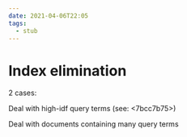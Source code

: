 ```yaml
---
date: 2021-04-06T22:05
tags: 
  - stub
---
```


# Index elimination

2 cases:

Deal with high-idf query terms (see: <7bcc7b75>)

Deal with documents containing many query terms
